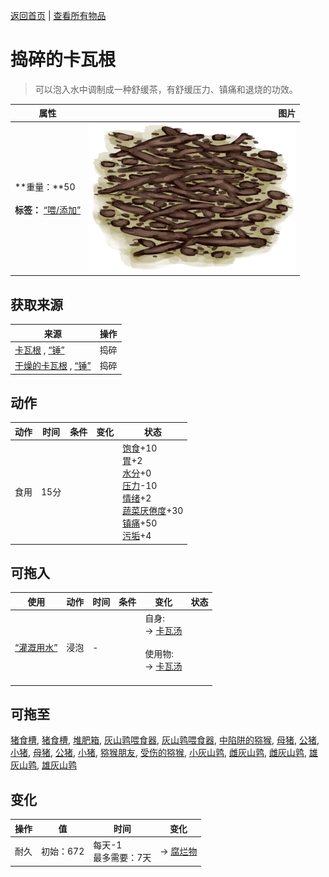 [返回首页](index.md)   |  [查看所有物品](object.md)
# 捣碎的卡瓦根  
> 可以泡入水中调制成一种舒缓茶，有舒缓压力、镇痛和退烧的功效。  
  
  属性  |   图片   
 ----  |  ----:   
 **重量：**50<br><br>**标签：**	[“喂/添加”](tag_Feed.md)  |  ![](Sprite/KavaGround.png)   
  
## 获取来源  
来源  |  操作  
----  |  ----  
[卡瓦根](KavaRoot.md) , [“锤”](tag_Hammer.md)  |  捣碎  
[干燥的卡瓦根](KavaRootDried.md) , [“锤”](tag_Hammer.md)  |  捣碎  
## 动作  
动作  |  时间  |  条件  |  变化  |  状态  
----  |  ----  |  ----  |  ----  |  ----  
食用  |  15分  |    |    |  [饱食](Satiation.md)+10<br>[胃](Stomach.md)+2<br>[水分](Hydration.md)+0<br>[压力](Stress.md)-10<br>[情绪](Morale.md)+2<br>[蔬菜<nobr>厌倦度</nobr>](SaturationVegetables.md)+30<br>[镇痛](Analgesia.md)+50<br>[污垢](Filth.md)+4  
## 可拖入  
使用  |  动作  |  时间  |  条件  |  变化  |  状态  
----  |  ----  |  ----  |  ----  |  ----  |  ----  
[“灌溉用水”](tag_WaterFresh.md)  |  浸泡  |  -  |    |  自身:<br>→ [卡瓦汤](LQ_Kava.md)<br><br>使用物:<br>→ [卡瓦汤](LQ_Kava.md)<br><br>  |    
## 可拖至  
[猪食槽](BoarFeeder.md), [猪食槽](BoarFeederEmpty.md), [堆肥箱](CompostBin.md), [灰山鹑喂食器](PartridgeFeeder.md), [灰山鹑喂食器](PartridgeFeederEmpty.md), [中陷阱的猕猴](CageTrapMacaque.md), [母猪](BoarEnclosureFemale.md), [公猪](BoarEnclosureMale.md), [小猪](BoarEnclosurePiglet.md), [母猪](BoarTiedFemale.md), [公猪](BoarTiedMale.md), [小猪](BoarTiedPiglet.md), [猕猴朋友](MacaqueFriend.md), [受伤的猕猴](MacaqueWounded.md), [小灰山鹑](PartridgeChick.md), [雌灰山鹑](PartridgeFemaleEnclosure.md), [雌灰山鹑](PartridgeFemaleLive.md), [雄灰山鹑](PartridgeMaleEnclosure.md), [雄灰山鹑](PartridgeMaleLive.md)  
## 变化  
操作  |  值  |  时间  |  变化  
----  |  ----  |  ----  |  ----  
耐久  |  初始：672  |  每天-1<br>最多需要：7天  |  → [腐烂物](RottenRemains.md)  
